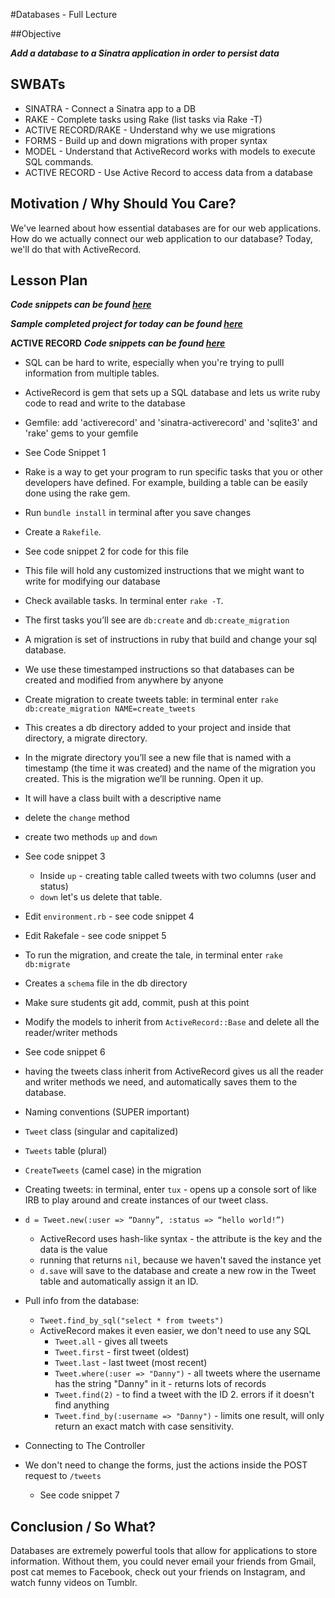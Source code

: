 #Databases - Full Lecture


##Objective

***Add a database to a Sinatra application in order to persist data***

## SWBATs

+ SINATRA - Connect a Sinatra app to a DB
+ RAKE - Complete tasks using Rake (list tasks via Rake -T)
+ ACTIVE RECORD/RAKE - Understand why we use migrations
+ FORMS -  Build up and down migrations with proper syntax
+ MODEL - Understand that ActiveRecord works with models to execute SQL commands.
+ ACTIVE RECORD - Use Active Record to access data from a database

## Motivation / Why Should You Care?

We've learned about how essential databases are for our web applications. How do we actually connect our web application to our database? Today, we'll do that with ActiveRecord. 

## Lesson Plan

***Code snippets can be found [here](https://github.com/learn-co-curriculum/hs-week-3-code-snippets)***

***Sample completed project for today can be found [here](https://github.com/learn-co-curriculum/hs-advanced-software-engineering-fwitter-project/tree/day03-databases)***


**ACTIVE RECORD**
***Code snippets can be found [here](https://github.com/learn-co-curriculum/hs-week-3-code-snippets)***

+ SQL can be hard to write, especially when you're trying to pulll information from multiple tables.
+ ActiveRecord is gem that sets up a SQL database and lets us write ruby code to read and write to the database
+ Gemfile: add 'activerecord' and 'sinatra-activerecord' and 'sqlite3' and 'rake' gems to your gemfile
+ See Code Snippet 1
+ Rake is a way to get your program to run specific tasks that you or other developers have defined. For example, building a table can be easily done using the rake gem. 
+ Run `bundle install` in terminal after you save changes
+ Create a `Rakefile`.
+ See code snippet 2 for code for this file
+ This file will hold any customized instructions that we might want to write for modifying our database
+ Check available tasks. In terminal enter `rake -T`.
+ The first tasks you’ll see are `db:create` and `db:create_migration`
+ A migration is set of instructions in ruby that build and change your sql database. 
+ We use these timestamped instructions so that databases can be created and modified from anywhere by anyone
+ Create migration to create tweets table: in terminal enter `rake db:create_migration NAME=create_tweets`
+ This creates a db directory added to your project and inside that directory, a migrate directory. 
+ In the migrate directory you’ll see a new file that is named with a timestamp (the time it was created) and the name of the migration you created. This is the migration we’ll be running. Open it up.
+ It will have a class built with a descriptive name
+ delete the `change` method
+ create two methods `up` and `down`
+ See code snippet 3
  + Inside `up` - creating table called tweets with two columns (user and status)
  + `down` let's us delete that table.
+ Edit `environment.rb` - see code snippet 4
+ Edit Rakefale - see code snippet 5
+ To run the migration, and create the tale, in terminal enter `rake db:migrate`
+ Creates a `schema` file in the db directory
+ Make sure students git add, commit, push at this point
+ Modify the models to inherit from `ActiveRecord::Base` and delete all the reader/writer methods
+ See code snippet 6
+ having the tweets class inherit from ActiveRecord gives us all the reader and writer methods we need, and automatically saves them to the database.
+ Naming conventions (SUPER important)
+ `Tweet` class (singular and capitalized)
+ `Tweets` table (plural)
+ `CreateTweets` (camel case) in the migration
+ Creating tweets: in terminal, enter `tux` - opens up a console sort of like IRB to play around and create instances of our tweet class.
+ `d = Tweet.new(:user => “Danny”, :status => “hello world!”)`
  + ActiveRecord uses hash-like syntax - the attribute is the key and the data is the value
  + running that returns `nil`, because we haven't saved the instance yet
  + `d.save` will save to the database and create a new row in the Tweet table and automatically assign it an ID.
+ Pull info from the database:
  + `Tweet.find_by_sql("select * from tweets")`
  + ActiveRecord makes it even easier, we don't need to use any SQL 
    + `Tweet.all` - gives all tweets
    + `Tweet.first` - first tweet (oldest)
    + `Tweet.last` - last tweet (most recent)
    + `Tweet.where(:user => "Danny")` - all tweets where the username has the string "Danny" in it - returns lots of records
    + `Tweet.find(2)` - to find a tweet with the ID 2. errors if it doesn't find anything
    + `Tweet.find_by(:username => "Danny")` - limits one result, will only return an exact match with case sensitivity.

+ Connecting to The Controller
+ We don't need to change the forms, just the actions inside the POST request to `/tweets`
  + See code snippet 7


## Conclusion / So What?
Databases are extremely powerful tools that allow for applications to store information. Without them, you could never email your friends from Gmail, post cat memes to Facebook, check out your friends on Instagram, and watch funny videos on Tumblr.



